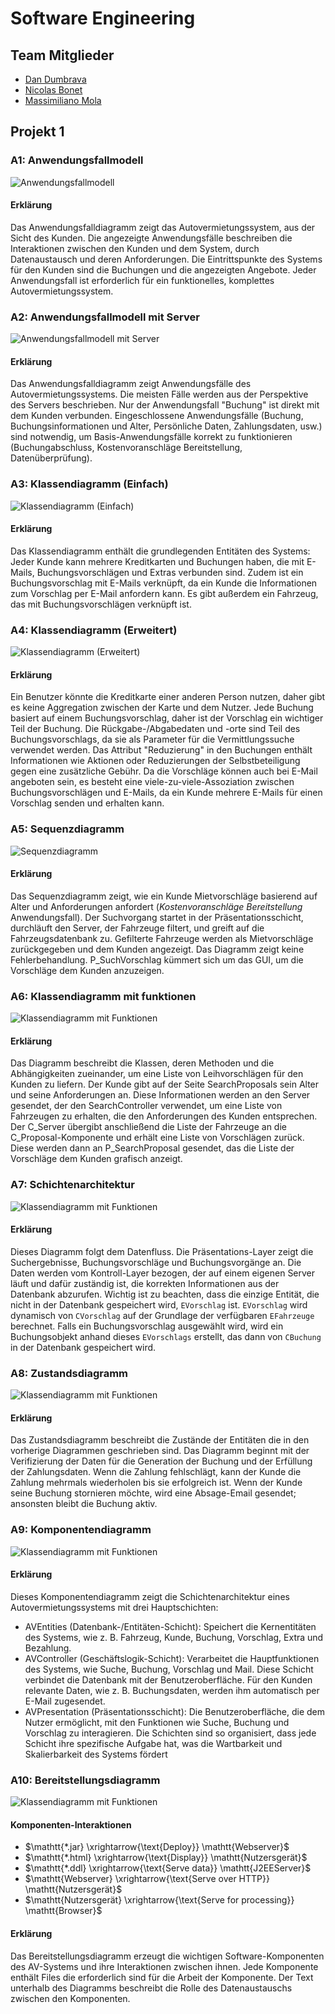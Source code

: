 # Software Engineering

## Team Mitglieder
- [Dan Dumbrava](mailto:dan.dumbrava@student.unibz.it)
- [Nicolas Bonet](mailto:nicolas.bonet@student.unibz.it)
- [Massimiliano Mola](mailto:massimiliano.mola@student.unibz.it)

## Projekt 1

### A1: Anwendungsfallmodell

![Anwendungsfallmodell](./sw-eng-01.drawio.svg)

#### Erklärung

Das Anwendungsfalldiagramm zeigt das Autovermietungssystem, aus der Sicht des Kunden. Die angezeigte Anwendungsfälle beschreiben die Interaktionen zwischen den Kunden und dem System, durch Datenaustausch und deren Anforderungen. Die Eintrittspunkte des Systems für den Kunden sind die Buchungen und die angezeigten Angebote. Jeder Anwendungsfall ist erforderlich für ein funktionelles, komplettes Autovermietungssystem.

### A2: Anwendungsfallmodell mit Server

![Anwendungsfallmodell mit Server](./sw-eng-02.drawio.svg)

#### Erklärung

Das Anwendungsfalldiagramm zeigt Anwendungsfälle des Autovermietungssystems. Die meisten Fälle werden aus der Perspektive des Servers beschrieben. Nur der Anwendungsfall "Buchung" ist direkt mit dem Kunden verbunden. Eingeschlossene Anwendungsfälle (Buchung, Buchungsinformationen und Alter, Persönliche Daten, Zahlungsdaten, usw.) sind notwendig, um Basis-Anwendungsfälle korrekt zu funktionieren (Buchungabschluss, Kostenvoranschläge Bereitstellung, Datenüberprüfung).

### A3: Klassendiagramm (Einfach)
![Klassendiagramm (Einfach)](./sw-eng-03.drawio.svg)

#### Erklärung

Das Klassendiagramm enthält die grundlegenden Entitäten des Systems: Jeder Kunde kann mehrere Kreditkarten und Buchungen haben, die mit E-Mails, Buchungsvorschlägen und Extras verbunden sind. Zudem ist ein Buchungsvorschlag mit E-Mails verknüpft, da ein Kunde die Informationen zum Vorschlag per E-Mail anfordern kann. Es gibt außerdem ein Fahrzeug, das mit Buchungsvorschlägen verknüpft ist.

### A4: Klassendiagramm (Erweitert)
![Klassendiagramm (Erweitert)](./sw-eng-04.drawio.svg)

#### Erklärung

Ein Benutzer könnte die Kreditkarte einer anderen Person nutzen, daher gibt es keine Aggregation zwischen der Karte und dem Nutzer. Jede Buchung basiert auf einem Buchungsvorschlag, daher ist der Vorschlag ein wichtiger Teil der Buchung. Die Rückgabe-/Abgabedaten und -orte sind Teil des Buchungsvorschlags, da sie als Parameter für die Vermittlungssuche verwendet werden. Das Attribut "Reduzierung" in den Buchungen enthält Informationen wie Aktionen oder Reduzierungen der Selbstbeteiligung gegen eine zusätzliche Gebühr. Da die Vorschläge können auch bei E-Mail angeboten sein, es besteht eine viele-zu-viele-Assoziation zwischen Buchungsvorschlägen und E-Mails, da ein Kunde mehrere E-Mails für einen Vorschlag senden und erhalten kann.

### A5: Sequenzdiagramm
![Sequenzdiagramm](./sw-eng-05.drawio.svg)

#### Erklärung
Das Sequenzdiagramm zeigt, wie ein Kunde Mietvorschläge basierend auf Alter und Anforderungen anfordert (*Kostenvoranschläge Bereitstellung* Anwendungsfall).
Der Suchvorgang startet in der Präsentationsschicht, durchläuft den Server, der Fahrzeuge filtert, und greift auf die Fahrzeugsdatenbank zu. Gefilterte Fahrzeuge werden als Mietvorschläge zurückgegeben und dem Kunden angezeigt.
Das Diagramm zeigt keine Fehlerbehandlung. P_SuchVorschlag kümmert sich um das GUI, um die Vorschläge dem Kunden anzuzeigen.

### A6: Klassendiagramm mit funktionen
![Klassendiagramm mit Funktionen](./sw-eng-06.drawio.svg)

#### Erklärung
Das Diagramm beschreibt die Klassen, deren Methoden und die Abhängigkeiten zueinander, um eine Liste von Leihvorschlägen für den Kunden zu liefern. Der Kunde gibt auf der Seite SearchProposals sein Alter und seine Anforderungen an. Diese Informationen werden an den Server gesendet, der den SearchController verwendet, um eine Liste von Fahrzeugen zu erhalten, die den Anforderungen des Kunden entsprechen. Der C_Server übergibt anschließend die Liste der Fahrzeuge an die C_Proposal-Komponente und erhält eine Liste von Vorschlägen zurück. Diese werden dann an P_SearchProposal gesendet, das die Liste der Vorschläge dem Kunden grafisch anzeigt.

### A7: Schichtenarchitektur
![Klassendiagramm mit Funktionen](./sw-eng-07.drawio.svg)

#### Erklärung

Dieses Diagramm folgt dem Datenfluss. Die Präsentations-Layer zeigt die Suchergebnisse, Buchungsvorschläge und Buchungsvorgänge an. Die Daten werden vom Kontroll-Layer bezogen, der auf einem eigenen Server läuft und dafür zuständig ist, die korrekten Informationen aus der Datenbank abzurufen. Wichtig ist zu beachten, dass die einzige Entität, die nicht in der Datenbank gespeichert wird, `EVorschlag` ist. `EVorschlag` wird dynamisch von `CVorschlag` auf der Grundlage der verfügbaren `EFahrzeuge` berechnet. Falls ein Buchungsvorschlag ausgewählt wird, wird ein Buchungsobjekt anhand dieses `EVorschlags` erstellt, das dann von `CBuchung` in der Datenbank gespeichert wird.


### A8: Zustandsdiagramm
![Klassendiagramm mit Funktionen](./sw-eng-08.drawio.svg)

#### Erklärung

Das Zustandsdiagramm beschreibt die Zustände der Entitäten die in den vorherige Diagrammen geschrieben sind. Das Diagramm beginnt mit der Verifizierung der Daten für die Generation der Buchung und der Erfüllung der Zahlungsdaten. Wenn die Zahlung fehlschlägt, kann der Kunde die Zahlung mehrmals wiederholen bis sie erfolgreich ist. Wenn der Kunde seine Buchung stornieren möchte, wird eine Absage-Email gesendet; ansonsten bleibt die Buchung aktiv.

### A9: Komponentendiagramm

![Klassendiagramm mit Funktionen](./sw-eng-09.drawio.svg)

#### Erklärung

Dieses Komponentendiagramm zeigt die Schichtenarchitektur eines Autovermietungssystems mit drei Hauptschichten:

* AVEntities (Datenbank-/Entitäten-Schicht): Speichert die Kernentitäten des Systems, wie z. B. Fahrzeug, Kunde, Buchung, Vorschlag, Extra und Bezahlung.
* AVController (Geschäftslogik-Schicht): Verarbeitet die Hauptfunktionen des Systems, wie Suche, Buchung, Vorschlag und Mail. Diese Schicht verbindet die Datenbank mit der Benutzeroberfläche. Für den Kunden relevante Daten, wie z. B. Buchungsdaten, werden ihm automatisch per E-Mail zugesendet.
* AVPresentation (Präsentationsschicht): Die Benutzeroberfläche, die dem Nutzer ermöglicht, mit den Funktionen wie Suche, Buchung und Vorschlag zu interagieren.
Die Schichten sind so organisiert, dass jede Schicht ihre spezifische Aufgabe hat, was die Wartbarkeit und Skalierbarkeit des Systems fördert


### A10: Bereitstellungsdiagramm
![Klassendiagramm mit Funktionen](./sw-eng-10.drawio.svg)

#### Komponenten-Interaktionen

* $\mathtt{*.jar} \xrightarrow{\text{Deploy}} \mathtt{Webserver}$
* $\mathtt{*.html} \xrightarrow{\text{Display}} \mathtt{Nutzersgerät}$
* $\mathtt{*.ddl} \xrightarrow{\text{Serve data}} \mathtt{J2EEServer}$
* $\mathtt{Webserver} \xrightarrow{\text{Serve over HTTP}} \mathtt{Nutzersgerät}$
* $\mathtt{Nutzersgerät} \xrightarrow{\text{Serve for processing}} \mathtt{Browser}$

#### Erklärung

Das Bereitstellungsdiagramm erzeugt die wichtigen Software-Komponenten des AV-Systems und ihre Interaktionen zwischen ihnen. Jede Komponente enthält Files die erforderlich sind für die Arbeit der Komponente. Der Text unterhalb des Diagramms beschreibt die Rolle des Datenaustauschs zwischen den Komponenten.

